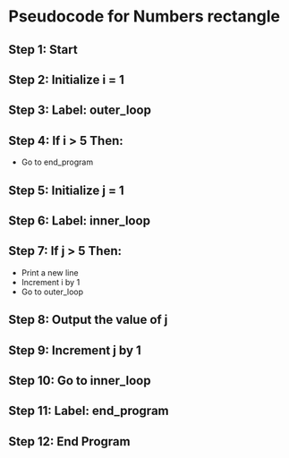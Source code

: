 # Pseudocode for Numbers rectangle

## Step 1: Start

## Step 2: Initialize i = 1

## Step 3: Label: outer_loop

## Step 4: If i > 5 Then:
- Go to end_program

## Step 5: Initialize j = 1

## Step 6: Label: inner_loop

## Step 7: If j > 5 Then:
- Print a new line
- Increment i by 1
- Go to outer_loop

## Step 8: Output the value of j

## Step 9: Increment j by 1

## Step 10: Go to inner_loop

## Step 11: Label: end_program

## Step 12: End Program

